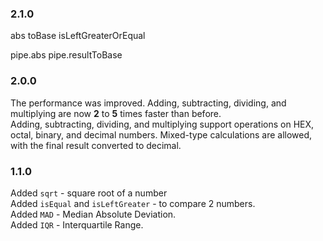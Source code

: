 ### 2.1.0 
abs
toBase
isLeftGreaterOrEqual

pipe.abs
pipe.resultToBase

### 2.0.0
The performance was improved. Adding, subtracting, dividing, and multiplying are now **2** to **5** times faster than before.\
Adding, subtracting, dividing, and multiplying support operations on HEX, octal, binary, and decimal numbers. Mixed-type calculations are allowed, with the final result converted to decimal.

### 1.1.0
Added `sqrt` - square root of a number\
Added `isEqual` and `isLeftGreater` - to compare 2 numbers.\
Added `MAD` - Median Absolute Deviation.\
Added `IQR` - Interquartile Range.